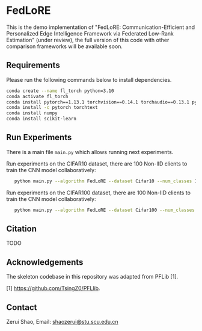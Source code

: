 # FedLoRE

This is the demo implementation of "FedLoRE: Communication-Efficient and Personalized Edge Intelligence Framework via Federated Low-Rank Estimation" (under review), the full version of this code with other comparison frameworks will be available soon.

## Requirements
Please run the following commands below to install dependencies.

```bash
conda create --name fl_torch python=3.10
conda activate fl_torch
conda install pytorch==1.13.1 torchvision==0.14.1 torchaudio==0.13.1 pytorch-cuda=11.6 -c pytorch -c nvidia
conda install -c pytorch torchtext
conda install numpy
conda install scikit-learn
```

## Run Experiments
There is a main file `main.py` which allows running next experiments.

Run experiments on the CIFAR10 dataset, there are 100 Non-IID clients to train the CNN model collaboratively:
```bash
   python main.py --algorithm FedLoRE --dataset Cifar10 --num_classes 10 --num_clients 100
```

Run experiments on the CIFAR100 dataset, there are 100 Non-IID clients to train the CNN model collaboratively:
```bash
   python main.py --algorithm FedLoRE --dataset Cifar100 --num_classes 100 --num_clients 100
```

## Citation

TODO

## Acknowledgements

The skeleton codebase in this repository was adapted from PFLib [1].

[1] https://github.com/TsingZ0/PFLlib.

## Contact

Zerui Shao, Email: shaozerui@stu.scu.edu.cn
